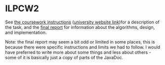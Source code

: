 # ILPCW2
See [the coursework instructions](https://github.com/adamb56789/Drone-Control-CW/blob/main/coursework-document.pdf) ([university website link](https://homepages.inf.ed.ac.uk/stg/ilp/documents/2021-2022/ilp-coursework-v1.0.2.pdf))for a description of the task, and the [final report](https://github.com/adamb56789/Drone-Control-CW/blob/main/Final%20Report.pdf) for information about the algorithms, design, and implementation.

Note: the final report may seem a bit odd or limited in some places, this is because there were specific instructions and limits we had to follow. I would have preferred to write more about some things and less about others - some of it is basically just a copy of parts of the JavaDoc.
